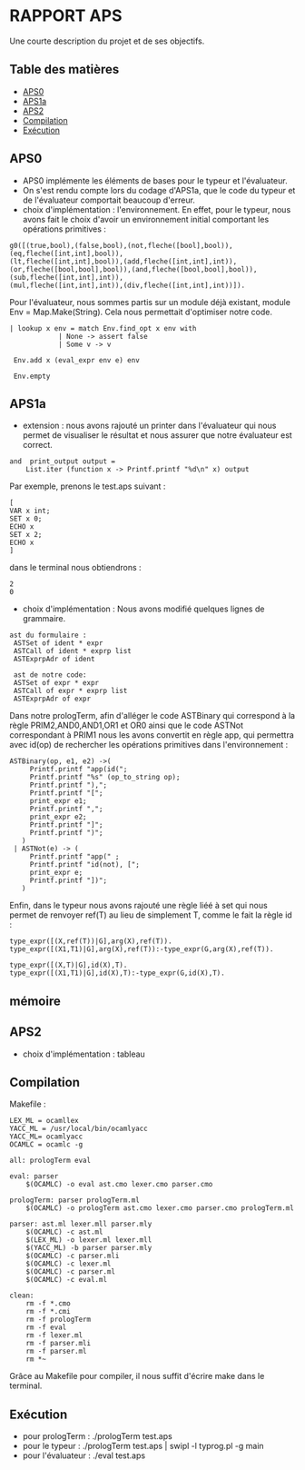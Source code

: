 # RAPPORT APS

Une courte description du projet et de ses objectifs.

## Table des matières

- [APS0](#APS0)
- [APS1a](#APS1a)
- [APS2](#APS2)
- [Compilation](#Compilation)
- [Exécution](#Exécution)


## APS0
- APS0 implémente les éléments de bases pour le typeur et l'évaluateur.
- On s'est rendu compte lors du codage d'APS1a, que le code du typeur et de l'évaluateur comportait beaucoup d'erreur.
- choix d'implémentation : l'environnement.
En effet, pour le typeur, nous avons fait le choix d'avoir un environnement initial comportant les opérations primitives :
```
g0([(true,bool),(false,bool),(not,fleche([bool],bool)),(eq,fleche([int,int],bool)),
(lt,fleche([int,int],bool)),(add,fleche([int,int],int)),(or,fleche([bool,bool],bool)),(and,fleche([bool,bool],bool)),(sub,fleche([int,int],int)),
(mul,fleche([int,int],int)),(div,fleche([int,int],int))]).
```
Pour l'évaluateur, nous sommes partis sur un module déjà existant, module Env = Map.Make(String).
Cela nous permettait d'optimiser notre code.
```
| lookup x env = match Env.find_opt x env with 
            | None -> assert false
            | Some v -> v
	
 Env.add x (eval_expr env e) env
 
 Env.empty
 ```

## APS1a
- extension : nous avons rajouté un printer dans l'évaluateur qui nous permet de visualiser le résultat et nous assurer que notre évaluateur est correct.
```
and  print_output output =
    List.iter (function x -> Printf.printf "%d\n" x) output
```
Par exemple, prenons le test.aps suivant :
```
[
VAR x int;
SET x 0;
ECHO x
SET x 2;
ECHO x
]
```
dans le terminal nous obtiendrons : 
```
2
0
```
- choix d'implémentation : 
Nous avons modifié quelques lignes de grammaire.
```
ast du formulaire : 
 ASTSet of ident * expr
 ASTCall of ident * exprp list
 ASTExprpAdr of ident
 
 ast de notre code:
 ASTSet of expr * expr
 ASTCall of expr * exprp list
 ASTExprpAdr of expr
 ```
 Dans notre prologTerm, afin d'alléger le code ASTBinary qui correspond à la règle PRIM2,AND0,AND1,OR1 et OR0 ainsi que le code ASTNot correspondant à PRIM1 nous les avons convertit en règle app, qui permettra avec id(op) de rechercher les opérations primitives dans l'environnement :
 
 ```
 ASTBinary(op, e1, e2) ->(
      Printf.printf "app(id(";
      Printf.printf "%s" (op_to_string op);
      Printf.printf "),";
      Printf.printf "[";
      print_expr e1;
      Printf.printf ",";
      print_expr e2;
      Printf.printf "]";
      Printf.printf ")";
    )
  | ASTNot(e) -> (
      Printf.printf "app(" ;
      Printf.printf "id(not), [";
      print_expr e;
      Printf.printf "])";
    )
```
Enfin, dans le typeur nous avons rajouté une règle liéé à set qui nous permet de renvoyer ref(T) au lieu de simplement T, comme le fait la règle id : 
```
type_expr([(X,ref(T))|G],arg(X),ref(T)).
type_expr([(X1,T1)|G],arg(X),ref(T)):-type_expr(G,arg(X),ref(T)).

type_expr([(X,T)|G],id(X),T).
type_expr([(X1,T1)|G],id(X),T):-type_expr(G,id(X),T).
```

 mémoire
- 


## APS2
- choix d'implémentation : tableau


## Compilation

Makefile :
```
LEX_ML = ocamllex
YACC_ML = /usr/local/bin/ocamlyacc
YACC_ML= ocamlyacc
OCAMLC = ocamlc -g
 
all: prologTerm eval

eval: parser
	$(OCAMLC) -o eval ast.cmo lexer.cmo parser.cmo
	
prologTerm: parser prologTerm.ml
	$(OCAMLC) -o prologTerm ast.cmo lexer.cmo parser.cmo prologTerm.ml

parser: ast.ml lexer.mll parser.mly 
	$(OCAMLC) -c ast.ml
	$(LEX_ML) -o lexer.ml lexer.mll
	$(YACC_ML) -b parser parser.mly
	$(OCAMLC) -c parser.mli
	$(OCAMLC) -c lexer.ml
	$(OCAMLC) -c parser.ml
	$(OCAMLC) -c eval.ml

clean:
	rm -f *.cmo
	rm -f *.cmi
	rm -f prologTerm
	rm -f eval
	rm -f lexer.ml
	rm -f parser.mli
	rm -f parser.ml
	rm *~
```

Grâce au Makefile pour compiler, il nous suffit d'écrire make dans le terminal.


## Exécution 

- pour prologTerm : ./prologTerm test.aps
- pour le typeur : ./prologTerm test.aps | swipl -l typrog.pl -g main
- pour l'évaluateur : ./eval test.aps
